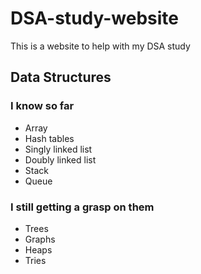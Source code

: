 # DSA-study-website
This is a website to help with my DSA study

## Data Structures

### I know so far
- Array
- Hash tables
- Singly linked list
- Doubly linked list
- Stack
- Queue



### I still getting a grasp on them
- Trees
- Graphs
- Heaps
- Tries


